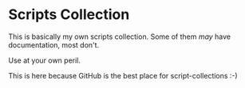 # Scripts Collection

This is basically my own scripts collection. Some of them *may* have documentation, most don't.

Use at your own peril.

This is here because GitHub is the best place for script-collections :-)

